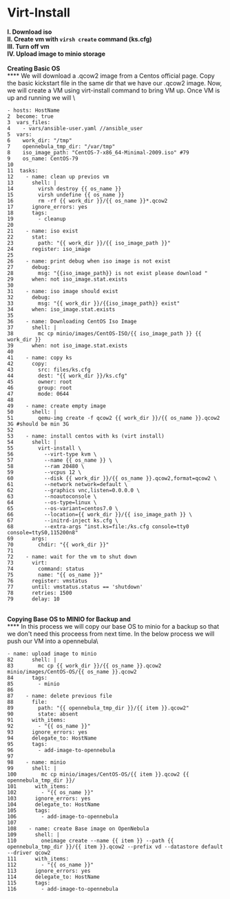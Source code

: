 #  Virt-Install

&#x20;   **I.      Download iso**\
&#x20;    **II.     Create vm with `virsh create` command (ks.cfg)**\
&#x20;    **III.    Turn off vm**\
&#x20;    **IV.    Upload image to minio storage**\
\
**Creating  Basic OS**\
&#x20;                   ****                    We will download a .qcow2 image from a Centos official page. Copy the basic kickstart file in the same dir that we have our .qcow2 image. Now, we will create a VM using virt-install command to bring VM up. Once VM is up and running we will \


```
- hosts: HostName
2  become: true
3  vars_files:
4    - vars/ansible-user.yaml //ansible_user
5  vars:
6    work_dir: "/tmp"
7    opennebula_tmp_dir: "/var/tmp"
8    iso_image_path: "CentOS-7-x86_64-Minimal-2009.iso" #79
9    os_name: CentOS-79
10
11  tasks:
12    - name: clean up previos vm
13      shell: |
14        virsh destroy {{ os_name }}
15        virsh undefine {{ os_name }}
16        rm -rf {{ work_dir }}/{{ os_name }}*.qcow2
17      ignore_errors: yes
18      tags:
19        - cleanup
20
21    - name: iso exist
22      stat:
23        path: "{{ work_dir }}/{{ iso_image_path }}"
24      register: iso_image
25
26    - name: print debug when iso image is not exist
27      debug:
28        msg: "{{iso_image_path}} is not exist please download "
29      when: not iso_image.stat.exists
30
31    - name: iso image should exist
32      debug:
33        msg: "{{ work_dir }}/{{iso_image_path}} exist"
34      when: iso_image.stat.exists
35
36    - name: Downloading CentOS Iso Image
37      shell: |
38        mc cp minio/images/CentOS-ISO/{{ iso_image_path }} {{ work_dir }}
39      when: not iso_image.stat.exists
40
41    - name: copy ks
42      copy:
43        src: files/ks.cfg
44        dest: "{{ work_dir }}/ks.cfg"
45        owner: root
46        group: root
47        mode: 0644
48
49    - name: create empty image
50      shell: |
51        qemu-img create -f qcow2 {{ work_dir }}/{{ os_name }}.qcow2 3G #should be min 3G
52
53    - name: install centos with ks (virt install)
54      shell: |
55        virt-install \
56          --virt-type kvm \
57          --name {{ os_name }} \
58          --ram 20480 \
59          --vcpus 12 \
60          --disk {{ work_dir }}/{{ os_name }}.qcow2,format=qcow2 \
61          --network network=default \
62          --graphics vnc,listen=0.0.0.0 \
63          --noautoconsole \
64          --os-type=linux \
65          --os-variant=centos7.0 \
66          --location={{ work_dir }}/{{ iso_image_path }} \
67          --initrd-inject ks.cfg \
68          --extra-args "inst.ks=file:/ks.cfg console=tty0 console=ttyS0,115200n8"
69      args:
70        chdir: "{{ work_dir }}"
71
72    - name: wait for the vm to shut down
73      virt:
74        command: status
75        name: "{{ os_name }}"
76      register: vmstatus
77      until: vmstatus.status == 'shutdown'
78      retries: 1500
79      delay: 10
```

\
&#x20;            **Copying Base OS to MINIO for Backup and** \
&#x20;        ****         In this process we will copy our base OS to minio for a backup so that we don't need this proceess from next time. In the below process we will push our VM into a opennebula\


```
- name: upload image to minio
82      shell: |
83        mc cp {{ work_dir }}/{{ os_name }}.qcow2 minio/images/CentOS-OS/{{ os_name }}.qcow2
84      tags:
85        - minio
86
87    - name: delete previous file
88      file:
89        path: "{{ opennebula_tmp_dir }}/{{ item }}.qcow2"
90        state: absent
91      with_items:
92        - "{{ os_name }}"
93      ignore_errors: yes
94      delegate_to: HostName
95      tags:
96        - add-image-to-opennebula
97
98    - name: minio
99      shell: |
100        mc cp minio/images/CentOS-OS/{{ item }}.qcow2 {{ opennebula_tmp_dir }}/
101      with_items:
102        - "{{ os_name }}"
103      ignore_errors: yes
104      delegate_to: HostName
105      tags:
106        - add-image-to-opennebula
107
108    - name: create Base image on OpenNebula
109      shell: |
110        oneimage create --name {{ item }} --path {{ opennebula_tmp_dir }}/{{ item }}.qcow2 --prefix vd --datastore default --driver qcow2
111      with_items:
112        - "{{ os_name }}"
113      ignore_errors: yes
114      delegate_to: HostName
115      tags:
116        - add-image-to-opennebula
```


